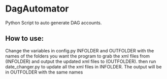 # DagAutomator
Python Script to auto generate DAG accounts.

## How to use:
Change the variables in config.py INFOLDER and OUTFOLDER with the names of the folders you want the program
to grab the xml files from (INFOLDER) and output the updated xml files to (OUTFOLDER).
then run date_changer.py to update all the xml files in INFOLDER. The output will be in OUTFOLDER with 
the same names



